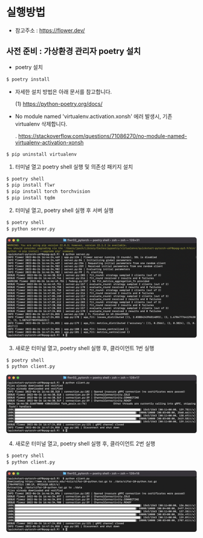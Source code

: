 # 실행방법  

- 참고주소 : https://flower.dev/

## 사전 준비 : 가상환경 관리자 poetry 설치

- poetry 설치

```bash
$ poetry install
```

- 자세한 설치 방법은 아래 문서를 참고합니다.

  (1) https://python-poetry.org/docs/


- No module named 'virtualenv.activation.xonsh' 에러 발생시, 기존 virtualenv 삭제합니다.

  . https://stackoverflow.com/questions/71086270/no-module-named-virtualenv-activation-xonsh

```bash
$ pip uninstall virtualenv
```


1. 터미널 열고 poetry shell 실행 및 의존성 패키지 설치

```bash
$ poetry shell
$ pip install flwr
$ pip install torch torchvision
$ pip install tqdm
```

2. 터미널 열고, poetry shell 실행 후 서버 실행 

```bash
$ poetry shell
$ python server.py
```

![연합학습 서버 실행 모습](img4doc/server.png)

3. 새로운 터미널 열고, poetry shell 실행 후, 클라이언트 1번 실행 

```bash
$ poetry shell
$ python client.py
```

![연합학습 클라이언트 1 실행 모습](img4doc/client1.png)

4. 새로운 터미널 열고, poetry shell 실행 후, 클라이언트 2번 실행 

```bash
$ poetry shell
$ python client.py
```

![연합학습 클라이언트 2 실행 모습](img4doc/client2.png)

